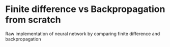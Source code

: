 # Finite difference vs Backpropagation from scratch
Raw implementation of neural network by comparing finite difference and backpropagation
